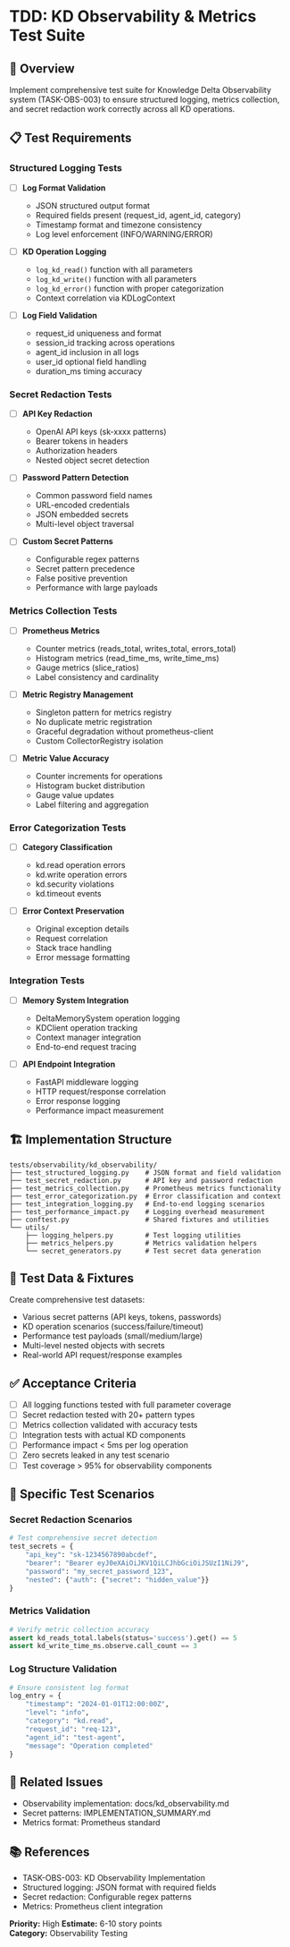 # TDD: KD Observability & Metrics Test Suite

## 🎯 Overview

Implement comprehensive test suite for Knowledge Delta Observability system (TASK-OBS-003) to ensure structured logging, metrics collection, and secret redaction work correctly across all KD operations.

## 📋 Test Requirements

### Structured Logging Tests
- [ ] **Log Format Validation**
  - JSON structured output format
  - Required fields present (request_id, agent_id, category)
  - Timestamp format and timezone consistency
  - Log level enforcement (INFO/WARNING/ERROR)

- [ ] **KD Operation Logging**
  - `log_kd_read()` function with all parameters
  - `log_kd_write()` function with all parameters
  - `log_kd_error()` function with proper categorization
  - Context correlation via KDLogContext

- [ ] **Log Field Validation**
  - request_id uniqueness and format
  - session_id tracking across operations
  - agent_id inclusion in all logs
  - user_id optional field handling
  - duration_ms timing accuracy

### Secret Redaction Tests
- [ ] **API Key Redaction**
  - OpenAI API keys (sk-xxxx patterns)
  - Bearer tokens in headers
  - Authorization headers
  - Nested object secret detection

- [ ] **Password Pattern Detection**
  - Common password field names
  - URL-encoded credentials
  - JSON embedded secrets
  - Multi-level object traversal

- [ ] **Custom Secret Patterns**
  - Configurable regex patterns
  - Secret pattern precedence
  - False positive prevention
  - Performance with large payloads

### Metrics Collection Tests
- [ ] **Prometheus Metrics**
  - Counter metrics (reads_total, writes_total, errors_total)
  - Histogram metrics (read_time_ms, write_time_ms)
  - Gauge metrics (slice_ratios)
  - Label consistency and cardinality

- [ ] **Metric Registry Management**
  - Singleton pattern for metrics registry
  - No duplicate metric registration
  - Graceful degradation without prometheus-client
  - Custom CollectorRegistry isolation

- [ ] **Metric Value Accuracy**
  - Counter increments for operations
  - Histogram bucket distribution
  - Gauge value updates
  - Label filtering and aggregation

### Error Categorization Tests
- [ ] **Category Classification**
  - kd.read operation errors
  - kd.write operation errors
  - kd.security violations
  - kd.timeout events

- [ ] **Error Context Preservation**
  - Original exception details
  - Request correlation
  - Stack trace handling
  - Error message formatting

### Integration Tests
- [ ] **Memory System Integration**
  - DeltaMemorySystem operation logging
  - KDClient operation tracking
  - Context manager integration
  - End-to-end request tracing

- [ ] **API Endpoint Integration**
  - FastAPI middleware logging
  - HTTP request/response correlation
  - Error response logging
  - Performance impact measurement

## 🏗️ Implementation Structure

```
tests/observability/kd_observability/
├── test_structured_logging.py    # JSON format and field validation
├── test_secret_redaction.py      # API key and password redaction
├── test_metrics_collection.py    # Prometheus metrics functionality
├── test_error_categorization.py  # Error classification and context
├── test_integration_logging.py   # End-to-end logging scenarios
├── test_performance_impact.py    # Logging overhead measurement
├── conftest.py                   # Shared fixtures and utilities
└── utils/
    ├── logging_helpers.py        # Test logging utilities
    ├── metrics_helpers.py        # Metrics validation helpers
    └── secret_generators.py      # Test secret data generation
```

## 🧪 Test Data & Fixtures

Create comprehensive test datasets:
- Various secret patterns (API keys, tokens, passwords)
- KD operation scenarios (success/failure/timeout)
- Performance test payloads (small/medium/large)
- Multi-level nested objects with secrets
- Real-world API request/response examples

## ✅ Acceptance Criteria

- [ ] All logging functions tested with full parameter coverage
- [ ] Secret redaction tested with 20+ pattern types
- [ ] Metrics collection validated with accuracy tests
- [ ] Integration tests with actual KD components
- [ ] Performance impact < 5ms per log operation
- [ ] Zero secrets leaked in any test scenario
- [ ] Test coverage > 95% for observability components

## 🧪 Specific Test Scenarios

### Secret Redaction Scenarios
```python
# Test comprehensive secret detection
test_secrets = {
    "api_key": "sk-1234567890abcdef",
    "bearer": "Bearer eyJ0eXAiOiJKV1QiLCJhbGciOiJSUzI1NiJ9",
    "password": "my_secret_password_123",
    "nested": {"auth": {"secret": "hidden_value"}}
}
```

### Metrics Validation
```python
# Verify metric collection accuracy
assert kd_reads_total.labels(status='success').get() == 5
assert kd_write_time_ms.observe.call_count == 3
```

### Log Structure Validation
```python
# Ensure consistent log format
log_entry = {
    "timestamp": "2024-01-01T12:00:00Z",
    "level": "info",
    "category": "kd.read",
    "request_id": "req-123",
    "agent_id": "test-agent",
    "message": "Operation completed"
}
```

## 🔗 Related Issues

- Observability implementation: docs/kd_observability.md
- Secret patterns: IMPLEMENTATION_SUMMARY.md
- Metrics format: Prometheus standard

## 📚 References

- TASK-OBS-003: KD Observability Implementation
- Structured logging: JSON format with required fields
- Secret redaction: Configurable regex patterns
- Metrics: Prometheus client integration

**Priority:** High
**Estimate:** 6-10 story points  
**Category:** Observability Testing
